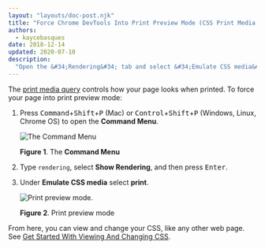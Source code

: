 ```yaml
---
layout: "layouts/doc-post.njk"
title: "Force Chrome DevTools Into Print Preview Mode (CSS Print Media Type)"
authors:
  - kaycebasques
date: 2018-12-14
updated: 2020-07-10
description:
  "Open the &#34;Rendering&#34; tab and select &#34;Emulate CSS media&#34; &gt; &#34;print&#34;."
---
```


The [print media query][1] controls how your page looks when printed. To force your page into print
preview mode:

1.  Press <kbd>Command</kbd>+<kbd>Shift</kbd>+<kbd>P</kbd> (Mac) or
    <kbd>Control</kbd>+<kbd>Shift</kbd>+<kbd>P</kbd> (Windows, Linux, Chrome OS) to open the
    **Command Menu**.

    ![The Command Menu](/web/tools/chrome-devtools/images/shared/command-menu.png)

    **Figure 1**. The **Command Menu**

2.  Type `rendering`, select **Show Rendering**, and then press <kbd>Enter</kbd>.
3.  Under **Emulate CSS media** select **print**.

    ![Print preview mode.](/web/tools/chrome-devtools/css/imgs/print-mode.png)

    **Figure 2**. Print preview mode

From here, you can view and change your CSS, like any other web page. See [Get Started With Viewing
And Changing CSS][2].

[1]: https://developer.mozilla.org/en-US/docs/Web/CSS/Media_Queries/Using_media_queries
[2]: /web/tools/chrome-devtools/css

